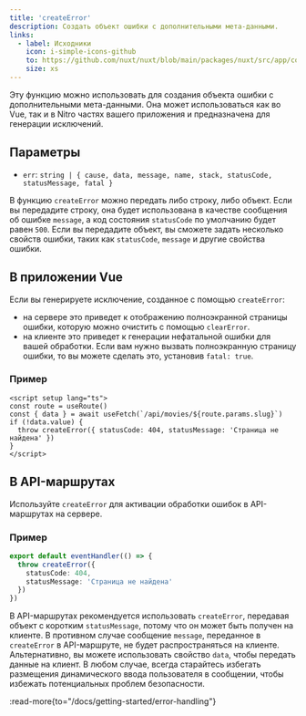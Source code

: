 ```yaml
---
title: 'createError'
description: Создать объект ошибки с дополнительными мета-данными.
links:
  - label: Исходники
    icon: i-simple-icons-github
    to: https://github.com/nuxt/nuxt/blob/main/packages/nuxt/src/app/composables/error.ts
    size: xs
---
```


Эту функцию можно использовать для создания объекта ошибки с дополнительными мета-данными. Она может использоваться как во Vue, так и в Nitro частях вашего приложения и предназначена для генерации исключений.

## Параметры

- `err`: `string | { cause, data, message, name, stack, statusCode, statusMessage, fatal }`

В функцию `createError` можно передать либо строку, либо объект. Если вы передадите строку, она будет использована в качестве сообщения об ошибке  `message`, а код состояния `statusCode` по умолчанию будет равен `500`. Если вы передадите объект, вы сможете задать несколько свойств ошибки, таких как `statusCode`, `message` и другие свойства ошибки.

## В приложении Vue

Если вы генерируете исключение, созданное с помощью `createError`:

- на сервере это приведет к отображению полноэкранной страницы ошибки, которую можно очистить с помощью `clearError`.
- на клиенте это приведет к генерации нефатальной ошибки для вашей обработки. Если вам нужно вызвать полноэкранную страницу ошибки, то вы можете сделать это, установив `fatal: true`.

### Пример

```vue [pages/movies/[slug\\].vue]
<script setup lang="ts">
const route = useRoute()
const { data } = await useFetch(`/api/movies/${route.params.slug}`)
if (!data.value) {
  throw createError({ statusCode: 404, statusMessage: 'Страница не найдена' })
}
</script>
```

## В API-маршрутах

Используйте `createError` для активации обработки ошибок в API-маршрутах на сервере.

### Пример

```ts [server/api/error.ts]
export default eventHandler(() => {
  throw createError({
    statusCode: 404,
    statusMessage: 'Страница не найдена'
  })
})
```

В API-маршрутах рекомендуется использовать `createError`, передавая объект с коротким `statusMessage`, потому что он может быть получен на клиенте. В противном случае сообщение `message`, переданное в `createError` в API-маршруте, не будет распространяться на клиенте. Альтернативно, вы можете использовать свойство `data`, чтобы передать данные на клиент. В любом случае, всегда старайтесь избегать размещения динамического ввода пользователя в сообщении, чтобы избежать потенциальных проблем безопасности.

:read-more{to="/docs/getting-started/error-handling"}
